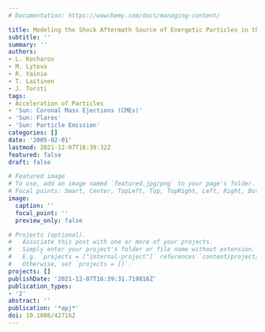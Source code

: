 ```yaml
---
# Documentation: https://wowchemy.com/docs/managing-content/

title: Modeling the Shock Aftermath Source of Energetic Particles in the Solar Corona
subtitle: ''
summary: ''
authors:
- L. Kocharov
- M. Lytova
- R. Vainio
- T. Laitinen
- J. Torsti
tags:
- Acceleration of Particles
- 'Sun: Coronal Mass Ejections (CMEs)'
- 'Sun: Flares'
- 'Sun: Particle Emission'
categories: []
date: '2005-02-01'
lastmod: 2021-12-07T16:39:32Z
featured: false
draft: false

# Featured image
# To use, add an image named `featured.jpg/png` to your page's folder.
# Focal points: Smart, Center, TopLeft, Top, TopRight, Left, Right, BottomLeft, Bottom, BottomRight.
image:
  caption: ''
  focal_point: ''
  preview_only: false

# Projects (optional).
#   Associate this post with one or more of your projects.
#   Simply enter your project's folder or file name without extension.
#   E.g. `projects = ["internal-project"]` references `content/project/deep-learning/index.md`.
#   Otherwise, set `projects = []`.
projects: []
publishDate: '2021-12-07T16:39:31.719816Z'
publication_types:
- '2'
abstract: ''
publication: '*apj*'
doi: 10.1086/427162
---
```

